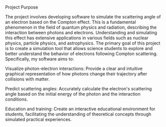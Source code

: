 Project Purpose

The project involves developing software to simulate the scattering angle of an electron based on the Compton effect. This is a fundamental phenomenon in the field of quantum physics and radiation, describing the interaction between photons and electrons. Understanding and simulating this effect has extensive applications in various fields such as nuclear physics, particle physics, and astrophysics.
The primary goal of this project is to create a simulation tool that allows science students to explore and better understand the behavior of electrons following Compton scattering. Specifically, my software aims to:
   
Visualize photon-electron interactions: Provide a clear and intuitive graphical representation of how photons change their trajectory after collisions with matter.

Predict scattering angles: Accurately calculate the electron's scattering angle based on the initial energy of the photon and the interaction conditions.

Education and training: Create an interactive educational environment for students, facilitating the understanding of theoretical concepts through simulated practical experiences.
